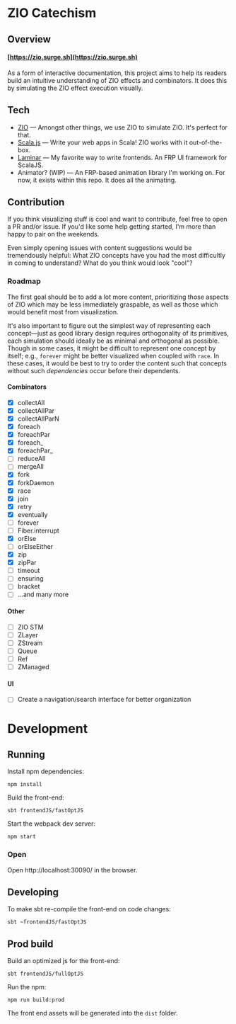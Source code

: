 # ZIO Catechism

## Overview

#### [https://zio.surge.sh](https://zio.surge.sh)

As a form of interactive documentation, this project aims to help its readers build an intuitive understanding of ZIO effects and combinators.
It does this by simulating the ZIO effect execution visually.

## Tech
- [ZIO](https://github.com/zio/zio) — Amongst other things, we use ZIO to simulate ZIO. It's perfect for that.
- [Scala.js](https://www.scala-js.org) — Write your web apps in Scala! ZIO works with it out-of-the-box.
- [Laminar](https://github.com/raquo/Laminar) — My favorite way to write frontends. An FRP UI framework for ScalaJS.
- Animator? (WIP) — An FRP-based animation library I'm working on. For now, it exists within this repo. It does all the animating.

## Contribution

If you think visualizing stuff is cool and want to contribute, feel free to open a PR and/or issue. If you'd like some 
help getting started, I'm more than happy to pair on the weekends.

Even simply opening issues with content suggestions would be tremendously helpful: What ZIO concepts have you had the most 
difficultly in coming to understand? What do you think would look "cool"?

### Roadmap

The first goal should be to add a lot more content, prioritizing those aspects of ZIO which may be less immediately 
graspable, as well as those which would benefit most from visualization. 

It's also important to figure out the simplest way of representing each concept—just as good library design requires 
orthogonality of its primitives, each simulation should ideally be as minimal and orthogonal as possible. Though in
some cases, it might be difficult to represent one concept by itself; e.g., `forever` might be better visualized when
coupled with `race`. In these cases, it would be best to try to order the content such that concepts without such
*dependencies* occur before their dependents.

#### Combinators
- [x] collectAll
- [x] collectAllPar
- [x] collectAllParN
- [x] foreach
- [x] foreachPar
- [x] foreach_
- [x] foreachPar_
- [ ] reduceAll
- [ ] mergeAll
- [x] fork
- [x] forkDaemon
- [x] race
- [x] join
- [x] retry
- [x] eventually
- [ ] forever
- [ ] Fiber.interrupt
- [x] orElse
- [ ] orElseEither
- [x] zip
- [x] zipPar
- [ ] timeout
- [ ] ensuring
- [ ] bracket
- [ ] ...and many more

#### Other
- [ ] ZIO STM
- [ ] ZLayer
- [ ] ZStream
- [ ] Queue
- [ ] Ref
- [ ] ZManaged

#### UI
- [ ] Create a navigation/search interface for better organization

# Development

## Running

Install npm dependencies:

```
npm install
```

Build the front-end:

```
sbt frontendJS/fastOptJS
```

Start the webpack dev server:

```
npm start
```

### Open 

Open http://localhost:30090/ in the browser.

## Developing

To make sbt re-compile the front-end on code changes:

```
sbt ~frontendJS/fastOptJS
```

## Prod build

Build an optimized js for the front-end:

```
sbt frontendJS/fullOptJS
```

Run the npm:

```
npm run build:prod
```

The front end assets will be generated into the `dist` folder.